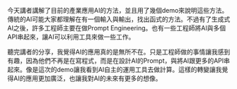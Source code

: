 今天講者講解了目前的產業應用AI的方法，並且用了幾個demo來說明這些方法。傳統的AI可能大家都理解在有一個輸入與輸出，找出函式的方法。不過有了生成式AI之後，許多工程師主要在做Prompt Engineering。也有一些工程師將AI與多個API串起來，讓AI可以利用工具來做一些工作。

聽完講者的分享，我覺得AI的應用真的是無所不在。只是工程師做的事情讓我感到有趣，因為他們不再是在寫程式，而是在設計AI的Prompt，與將AI跟更多的API串起來。像是這次的demo讓我看到AI自主的運用工具去做計算。這樣的轉變讓我覺得AI的應用更加廣泛，也讓我對AI的未來有更多的想像。